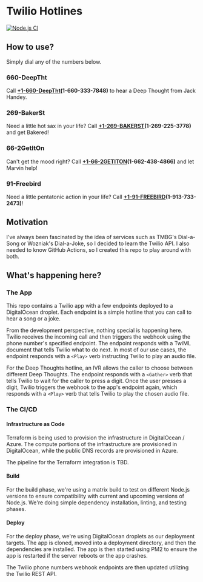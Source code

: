 # Twilio Hotlines

[![Node.js CI](https://github.com/rodmhgl/twilio_apps/actions/workflows/main.yml/badge.svg)](https://github.com/rodmhgl/twilio_apps/actions/workflows/main.yml)

## How to use?

Simply dial any of the numbers below.

### 660-DeepTht

Call **[+1-660-DeepTht](tel:16603337848)(1-660-333-7848)** to hear a Deep Thought from Jack Handey.

### 269-BakerSt

Need a little hot sax in your life? Call **[+1-269-BAKERST](tel:12692253778)(1-269-225-3778)** and get Bakered!

### 66-2GetItOn

Can't get the mood right? Call **[+1-66-2GETITON](tel:16624384866)(1-662-438-4866)** and let Marvin help!

### 91-Freebird

Need a little pentatonic action in your life? Call **[+1-91-FREEBIRD](tel:19137332473)(1-913-733-2473)**!

## Motivation

I've always been fascinated by the idea of services such as TMBG's Dial-a-Song or Wozniak's Dial-a-Joke, so I decided to learn the Twilio API. I also needed to know GitHub Actions, so I created this repo to play around with both.

## What's happening here?

### The App

This repo contains a Twilio app with a few endpoints deployed to a DigitalOcean droplet. Each endpoint is a simple hotline that you can call to hear a song or a joke.

From the development perspective, nothing special is happening here. Twilio receives the incoming call and then triggers the webhook using the phone number's specified endpoint. The endpoint responds with a TwiML document that tells Twilio what to do next. In most of our use cases, the endpoint responds with a `<Play>` verb instructing Twilio to play an audio file.

For the Deep Thoughts hotline, an IVR allows the caller to choose between different Deep Thoughts. The endpoint responds with a `<Gather>` verb that tells Twilio to wait for the caller to press a digit. Once the user presses a digit, Twilio triggers the webhook to the app's endpoint again, which responds with a `<Play>` verb that tells Twilio to play the chosen audio file.

### The CI/CD

#### Infrastructure as Code

Terraform is being used to provision the infrastructure in DigitalOcean / Azure. The compute portions of the infrastructure are provisioned in DigitalOcean, while the public DNS records are provisioned in Azure.

The pipeline for the Terraform integration is TBD.

#### Build

For the build phase, we're using a matrix build to test on different Node.js versions to ensure compatibility with current and upcoming versions of Node.js. We're doing simple dependency installation, linting, and testing phases.

#### Deploy

For the deploy phase, we're using DigitalOcean droplets as our deployment targets. The app is cloned, moved into a deployment directory, and then the dependencies are installed. The app is then started using PM2 to ensure the app is restarted if the server reboots or the app crashes.

The Twilio phone numbers webhook endpoints are then updated utilizing the Twilio REST API.

